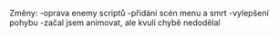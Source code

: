 Změny:
-oprava enemy scriptů 
-přidání scén menu a smrt
-vylepšení pohybu
-začal jsem animovat, ale kvuli chybě nedodělal
